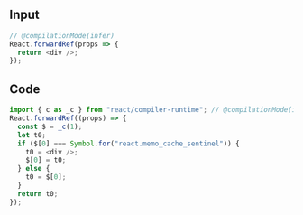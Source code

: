 
## Input

```javascript
// @compilationMode(infer)
React.forwardRef(props => {
  return <div />;
});

```

## Code

```javascript
import { c as _c } from "react/compiler-runtime"; // @compilationMode(infer)
React.forwardRef((props) => {
  const $ = _c(1);
  let t0;
  if ($[0] === Symbol.for("react.memo_cache_sentinel")) {
    t0 = <div />;
    $[0] = t0;
  } else {
    t0 = $[0];
  }
  return t0;
});

```
      
